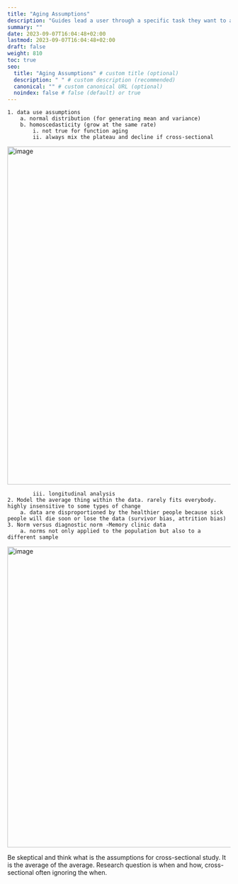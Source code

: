 ```yaml
---
title: "Aging Assumptions"
description: "Guides lead a user through a specific task they want to accomplish, often with a sequence of steps."
summary: ""
date: 2023-09-07T16:04:48+02:00
lastmod: 2023-09-07T16:04:48+02:00
draft: false
weight: 810
toc: true
seo:
  title: "Aging Assumptions" # custom title (optional)
  description: " " # custom description (recommended)
  canonical: "" # custom canonical URL (optional)
  noindex: false # false (default) or true
---
```


	1. data use assumptions
		a. normal distribution (for generating mean and variance)
		b. homoscedasticity (grow at the same rate)
			i. not true for function aging 
			ii. always mix the plateau and decline if cross-sectional
   <img width="763" alt="image" src="https://github.com/crystalbell98/doc2/assets/93226225/5f718dd1-c0cb-451b-b703-1d46d7f3b950">
			
   			iii. longitudinal analysis
	2. Model the average thing within the data. rarely fits everybody. highly insensitive to some types of change
		a. data are disproportioned by the healthier people because sick people will die soon or lose the data (survivor bias, attrition bias)
	3. Norm versus diagnostic norm -Memory clinic data
		a. norms not only applied to the population but also to a different sample
<img width="679" alt="image" src="https://github.com/crystalbell98/doc2/assets/93226225/5ad53a49-895a-44ad-adfb-af3d54887882">

Be skeptical and think what is the assumptions for cross-sectional study. It is the average of the average. Research question is when and how, cross-sectional often ignoring the when.









